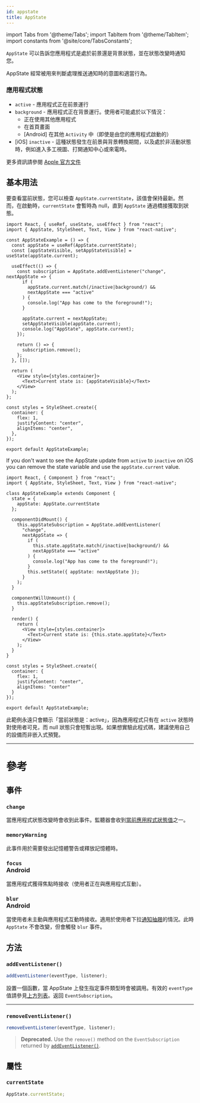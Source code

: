 ```yaml
---
id: appstate
title: AppState
---
```


import Tabs from '@theme/Tabs'; import TabItem from '@theme/TabItem'; import constants from '@site/core/TabsConstants';

`AppState` 可以告訴您應用程式是處於前景還是背景狀態，並在狀態改變時通知您。

AppState 經常被用來判斷處理推送通知時的意圖和適當行為。

### 應用程式狀態

- `active` - 應用程式正在前景運行
- `background` - 應用程式正在背景運行。使用者可能處於以下情況：
  - 正在使用其他應用程式
  - 在首頁畫面
  - [Android] 在其他 `Activity` 中（即使是由您的應用程式啟動的）
- [iOS] `inactive` - 這種狀態發生在前景與背景轉換期間，以及處於非活動狀態時，例如進入多工視圖、打開通知中心或來電時。

更多資訊請參閱 [Apple 官方文件](https://developer.apple.com/documentation/uikit/app_and_scenes/managing_your_app_s_life_cycle)

## 基本用法

要查看當前狀態，您可以檢查 `AppState.currentState`，該值會保持最新。然而，在啟動時，`currentState` 會暫時為 null，直到 `AppState` 通過橋接獲取到狀態。

<Tabs groupId="syntax" queryString defaultValue={constants.defaultSyntax} values={constants.syntax}>
<TabItem value="functional">

```SnackPlayer name=AppState%20Function%20Component%20Example
import React, { useRef, useState, useEffect } from "react";
import { AppState, StyleSheet, Text, View } from "react-native";

const AppStateExample = () => {
  const appState = useRef(AppState.currentState);
  const [appStateVisible, setAppStateVisible] = useState(appState.current);

  useEffect(() => {
    const subscription = AppState.addEventListener("change", nextAppState => {
      if (
        appState.current.match(/inactive|background/) &&
        nextAppState === "active"
      ) {
        console.log("App has come to the foreground!");
      }

      appState.current = nextAppState;
      setAppStateVisible(appState.current);
      console.log("AppState", appState.current);
    });

    return () => {
      subscription.remove();
    };
  }, []);

  return (
    <View style={styles.container}>
      <Text>Current state is: {appStateVisible}</Text>
    </View>
  );
};

const styles = StyleSheet.create({
  container: {
    flex: 1,
    justifyContent: "center",
    alignItems: "center",
  },
});

export default AppStateExample;
```

If you don't want to see the AppState update from `active` to `inactive` on iOS you can remove the state variable and use the `appState.current` value.

</TabItem>
<TabItem value="classical">

```SnackPlayer name=AppState%20Class%20Component%20Example
import React, { Component } from "react";
import { AppState, StyleSheet, Text, View } from "react-native";

class AppStateExample extends Component {
  state = {
    appState: AppState.currentState
  };

  componentDidMount() {
    this.appStateSubscription = AppState.addEventListener(
      "change",
      nextAppState => {
        if (
          this.state.appState.match(/inactive|background/) &&
          nextAppState === "active"
        ) {
          console.log("App has come to the foreground!");
        }
        this.setState({ appState: nextAppState });
      }
    );
  }

  componentWillUnmount() {
    this.appStateSubscription.remove();
  }

  render() {
    return (
      <View style={styles.container}>
        <Text>Current state is: {this.state.appState}</Text>
      </View>
    );
  }
}

const styles = StyleSheet.create({
  container: {
    flex: 1,
    justifyContent: "center",
    alignItems: "center"
  }
});

export default AppStateExample;
```

</TabItem>
</Tabs>

此範例永遠只會顯示「當前狀態是：active」，因為應用程式只有在 `active` 狀態時對使用者可見，而 null 狀態只會短暫出現。如果想實驗此程式碼，建議使用自己的設備而非嵌入式預覽。

---

# 參考

## 事件

### `change`

當應用程式狀態改變時會收到此事件。監聽器會收到[當前應用程式狀態值](appstate#app-states)之一。

### `memoryWarning`

此事件用於需要發出記憶體警告或釋放記憶體時。

### `focus` <div class="label android">Android</div>

當應用程式獲得焦點時接收（使用者正在與應用程式互動）。

### `blur` <div class="label android">Android</div>

當使用者未主動與應用程式互動時接收。適用於使用者下拉[通知抽屜](https://developer.android.com/guide/topics/ui/notifiers/notifications#bar-and-drawer)的情況。此時 `AppState` 不會改變，但會觸發 `blur` 事件。

## 方法

### `addEventListener()`

```jsx
addEventListener(eventType, listener);
```

設置一個函數，當 AppState 上發生指定事件類型時會被調用。有效的 `eventType` 值請參見[上方列表](#events)。返回 `EventSubscription`。

---

### `removeEventListener()`

```jsx
removeEventListener(eventType, listener);
```

> **Deprecated.** Use the `remove()` method on the `EventSubscription` returned by [`addEventListener()`](#addeventlistener).

## 屬性

### `currentState`

```jsx
AppState.currentState;
```
